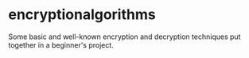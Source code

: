 # encryptionalgorithms
 Some basic and well-known encryption and decryption  techniques put together in a beginner's project.
